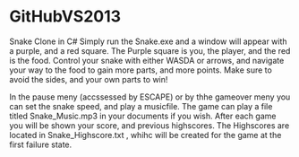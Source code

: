GitHubVS2013
============

Snake Clone in C#
Simply run the Snake.exe and a window will appear with a purple, and a red square. The Purple square is you,
the player, and the red is the food. Control your snake with either WASDA or arrows, and navigate your way to the food
to gain more parts, and more points. Make sure to avoid the sides, and your own parts to win!

In the pause meny (accssessed by ESCAPE) or by thhe gameover meny you can set the snake speed, and play a musicfile. 
The game can play a file titled Snake_Music.mp3 in your documents if you wish. After each game you will be shown your
score, and previous highscores. The Highscores are located in Snake_Highscore.txt , whihc will be created for the game 
at the first failure state.

